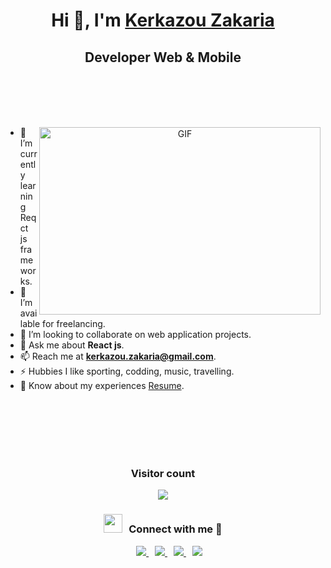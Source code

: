 <h1 align="center">Hi 👋, I'm <a href="https://github.com/kerkazou" target="blank">
Kerkazou Zakaria</a></h1>
<h2 align="center">Developer Web & Mobile</h3>

<br/><br/><br/><br/>

<a target="_blank" align="center">
  <img align="right" top="500" height="300" width="450" alt="GIF" src="https://giphy.com/embed/wLNuW1tCKRiPmDV5Y4">
</a>

+ 🌱 I’m currently learning Reqct js frameworks.
+ 🤝 I’m available for freelancing.
+ 👯 I’m looking to collaborate on web application projects.
+ 💬 Ask me about **React js**.
+ 📫 Reach me at **kerkazou.zakaria@gmail.com**.
+ ⚡ Hubbies I like sporting, codding, music, travelling.
+ 📄 Know about my experiences <a href="https://kerkazo.me" target="blank">Resume</a>.

<br/><br/><br/><br/><br/>

<div align="center">
<h3>Visitor count</h3>
<img src="https://profile-counter.glitch.me/kerkazou/count.svg" />
<h3 align="center">
	<img src="https://media.giphy.com/media/iY8CRBdQXODJSCERIr/giphy.gif" width="30" height="30" style="margin-right: 10px;">Connect with me 🤝 
</h3>
	
<div align="center"  class="icons-social" style="margin-left: 10px;">
	<a style="margin-left: 10px;"  target="_blank" href="https://www.linkedin.com/in/kerkazou-zakaria-591768230/">
		<img src="https://img.icons8.com/doodle/40/000000/linkedin--v2.png">
	 </a>
	 <a style="margin-left: 10px;" target="_blank" href="https://instagram.com/kerkazou_zakaria">
		<img src="https://img.icons8.com/doodle/40/000000/instagram-new--v2.png">
	 </a>
        <a style="margin-left: 10px;" target="_blank" href="https://github.com/kerkazou">
		<img src="https://img.icons8.com/doodle/40/000000/github--v1.png">
	 </a>
	 <a style="margin-left: 10px;" target="_blank" href="https://twitter.com/kerkazou">
		<img src="https://img.icons8.com/doodle/1x/twitter-squared--v2.png" >
	 </a>
</div>
</div>
